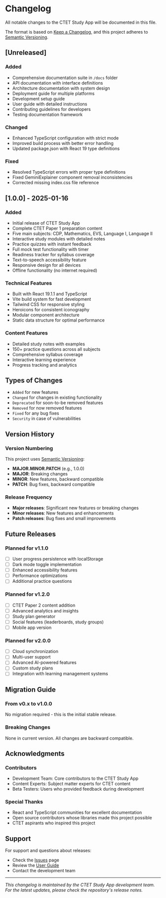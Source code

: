 # Changelog

All notable changes to the CTET Study App will be documented in this file.

The format is based on [Keep a Changelog](https://keepachangelog.com/en/1.0.0/),
and this project adheres to [Semantic Versioning](https://semver.org/spec/v2.0.0.html).

## [Unreleased]

### Added

- Comprehensive documentation suite in `/docs` folder
- API documentation with interface definitions
- Architecture documentation with system design
- Deployment guide for multiple platforms
- Development setup guide
- User guide with detailed instructions
- Contributing guidelines for developers
- Testing documentation framework

### Changed

- Enhanced TypeScript configuration with strict mode
- Improved build process with better error handling
- Updated package.json with React 19 type definitions

### Fixed

- Resolved TypeScript errors with proper type definitions
- Fixed GeminiExplainer component removal inconsistencies
- Corrected missing index.css file reference

## [1.0.0] - 2025-01-16

### Added

- Initial release of CTET Study App
- Complete CTET Paper 1 preparation content
- Five main subjects: CDP, Mathematics, EVS, Language I, Language II
- Interactive study modules with detailed notes
- Practice quizzes with instant feedback
- Full mock test functionality with timer
- Readiness tracker for syllabus coverage
- Text-to-speech accessibility feature
- Responsive design for all devices
- Offline functionality (no internet required)

### Technical Features

- Built with React 19.1.1 and TypeScript
- Vite build system for fast development
- Tailwind CSS for responsive styling
- Heroicons for consistent iconography
- Modular component architecture
- Static data structure for optimal performance

### Content Features

- Detailed study notes with examples
- 150+ practice questions across all subjects
- Comprehensive syllabus coverage
- Interactive learning experience
- Progress tracking and analytics

## Types of Changes

- `Added` for new features
- `Changed` for changes in existing functionality
- `Deprecated` for soon-to-be removed features
- `Removed` for now removed features
- `Fixed` for any bug fixes
- `Security` in case of vulnerabilities

## Version History

### Version Numbering

This project uses [Semantic Versioning](https://semver.org/):

- **MAJOR.MINOR.PATCH** (e.g., 1.0.0)
- **MAJOR**: Breaking changes
- **MINOR**: New features, backward compatible
- **PATCH**: Bug fixes, backward compatible

### Release Frequency

- **Major releases**: Significant new features or breaking changes
- **Minor releases**: New features and enhancements
- **Patch releases**: Bug fixes and small improvements

## Future Releases

### Planned for v1.1.0

- [ ] User progress persistence with localStorage
- [ ] Dark mode toggle implementation
- [ ] Enhanced accessibility features
- [ ] Performance optimizations
- [ ] Additional practice questions

### Planned for v1.2.0

- [ ] CTET Paper 2 content addition
- [ ] Advanced analytics and insights
- [ ] Study plan generator
- [ ] Social features (leaderboards, study groups)
- [ ] Mobile app version

### Planned for v2.0.0

- [ ] Cloud synchronization
- [ ] Multi-user support
- [ ] Advanced AI-powered features
- [ ] Custom study plans
- [ ] Integration with learning management systems

## Migration Guide

### From v0.x to v1.0.0

No migration required - this is the initial stable release.

### Breaking Changes

None in current version. All changes are backward compatible.

## Acknowledgments

### Contributors

- Development Team: Core contributors to the CTET Study App
- Content Experts: Subject matter experts for CTET content
- Beta Testers: Users who provided feedback during development

### Special Thanks

- React and TypeScript communities for excellent documentation
- Open source contributors whose libraries made this project possible
- CTET aspirants who inspired this project

## Support

For support and questions about releases:

- Check the [Issues](../../issues) page
- Review the [User Guide](./USER_GUIDE.md)
- Contact the development team

---

_This changelog is maintained by the CTET Study App development team. For the latest updates, please check the repository's release notes._
